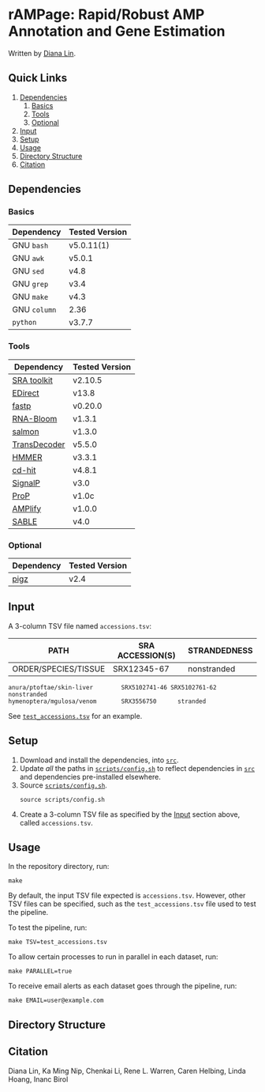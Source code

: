 # rAMPage: Rapid/Robust AMP Annotation and Gene Estimation

Written by [Diana Lin](mailto:dlin@bcgsc.ca).

## Quick Links

1. [Dependencies](#dependencies)
	1. [Basics](#basics)
	1. [Tools](#tools)
	1. [Optional](#optional)
1. [Input](#input)
1. [Setup](#setup)
1. [Usage](#usage)
1. [Directory Structure](#directory-structure)
1. [Citation](#citation)

## Dependencies

### Basics

|Dependency| Tested Version |
|----------|----------------|
| GNU `bash`| v5.0.11(1) |
| GNU `awk` | v5.0.1 |
| GNU `sed` | v4.8 |
| GNU `grep` | v3.4 |
| GNU `make` | v4.3 |
| GNU `column` | 2.36 |
| `python` | v3.7.7
<!-- - [ ] Perl v5.32.0 -->

### Tools

|Dependency| Tested Version |
|----------|----------------|
| [SRA toolkit](https://github.com/ncbi/sra-tools/releases/tag/2.10.5) | v2.10.5 |
| [EDirect](https://www.ncbi.nlm.nih.gov/books/NBK179288/) | v13.8 |
| [fastp](https://github.com/OpenGene/fastp/releases/tag/v0.20.0) | v0.20.0|
| [RNA-Bloom](https://github.com/bcgsc/RNA-Bloom/releases/tag/v1.3.1) |v1.3.1|
| [salmon](https://github.com/COMBINE-lab/salmon/releases/tag/v1.3.0) | v1.3.0 |
| [TransDecoder](https://github.com/TransDecoder/TransDecoder/releases/tag/TransDecoder-v5.5.0) |v5.5.0|
| [HMMER](https://github.com/EddyRivasLab/hmmer/releases/tag/hmmer-3.3.1) |v3.3.1|
| [cd-hit](https://github.com/weizhongli/cdhit/releases/tag/V4.8.1) | v4.8.1|
| [SignalP](https://services.healthtech.dtu.dk/services/SignalP-5.0/9-Downloads.php#) | v3.0
| [ProP](https://services.healthtech.dtu.dk/services/ProP-1.0/9-Downloads.php#) | v1.0c |
| [AMPlify](https://github.com/bcgsc/AMPlify/releases/tag/v1.0.0) |v1.0.0|
| [SABLE](https://sourceforge.net/projects/meller-sable/) | v4.0 |

### Optional

|Dependency| Tested Version |
|----------|----------------|
| [pigz](https://github.com/madler/pigz/releases/tag/v2.4) |v2.4|

## Input

A 3-column TSV file named `accessions.tsv`:

| PATH | SRA ACCESSION(S) | STRANDEDNESS |
|------|------------------|--------------|
|ORDER/SPECIES/TISSUE|SRX12345-67|nonstranded|

```
anura/ptoftae/skin-liver        SRX5102741-46 SRX5102761-62     nonstranded
hymenoptera/mgulosa/venom       SRX3556750      stranded
```

See [`test_accessions.tsv`](test_accessions.tsv) for an example.

## Setup

1. Download and install the dependencies, into [`src`](src/).
1. Update _all_ the paths in [`scripts/config.sh`](scripts/config.sh) to reflect dependencies in [`src`](src/) and dependencies pre-installed elsewhere.
1. Source [`scripts/config.sh`](scripts/config.sh).
	```shell
	source scripts/config.sh
	```
1. Create a 3-column TSV file as specified by the [Input](#input) section above, called `accessions.tsv`.

## Usage

In the repository directory, run:

```shell
make
```

By default, the input TSV file expected is `accessions.tsv`. However, other TSV files can be specified, such as the `test_accessions.tsv` file used to test the pipeline.

To test the pipeline, run:

```shell
make TSV=test_accessions.tsv
```

To allow certain processes to run in parallel in each dataset, run:

```shell
make PARALLEL=true
```

To receive email alerts as each dataset goes through the pipeline, run:

```shell
make EMAIL=user@example.com
```

## Directory Structure


## Citation

Diana Lin, Ka Ming Nip, Chenkai Li, Rene L. Warren, Caren Helbing, Linda Hoang, Inanc Birol
